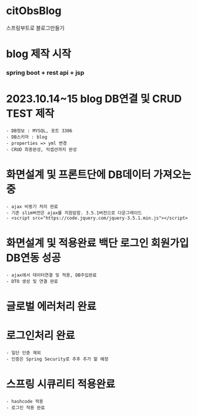 # citObsBlog
스프링부트로 블로그만들기

# blog 제작 시작
### spring boot + rest api + jsp

# 2023.10.14~15 blog DB연결 및 CRUD TEST 제작
    - DB정보 : MYSQL, 포트 3306
    - DB스키마 : blog
    - properties => yml 변경
    - CRUD 최종완성, 익셉션까지 완성

# 화면설계 및 프론트단에 DB데이터 가져오는 중
    - ajax 비동기 처리 완료
    - 기존 slim버전은 ajax를 지원암함. 3.5.1버전으로 다운그레이드
    - <script src="https://code.jquery.com/jquery-3.5.1.min.js"></script>

# 화면설계 및 적용완료 백단 로그인 회원가입 DB연동 성공
    - ajax에서 데이터연결 및 적용, DB주입완료
    - DTO 생성 및 연결 완료
# 글로벌 에러처리 완료

# 로그인처리 완료 
    - 일단 인증 제외
    - 인증은 Spring Security로 추후 추가 할 예정

# 스프링 시큐리티 적용완료
    - hashcode 적용 
    - 로그인 적용 완료
